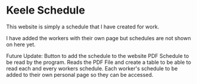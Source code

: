 # Keele Schedule 

This website is simply a schedule that I have created for work. 

I have added the workers with their own page but schedules are not shown on here yet.

Future Update:
Button to add the schedule to the website
PDF Schedule to be read by the program.
Reads the PDF File and create a table to be able to read each and every workers schedule.
Each worker's schedule to be added to their own personal page so they can be accessed.
